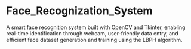 # Face_Recognization_System
A smart face recognition system built with OpenCV and Tkinter, enabling real-time identification through webcam, user-friendly data entry, and efficient face dataset generation and training using the LBPH algorithm.

